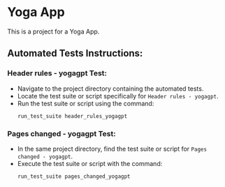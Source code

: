 # Yoga App

This is a project for a Yoga App.

## Automated Tests Instructions:

### Header rules - yogagpt Test:
- Navigate to the project directory containing the automated tests.
- Locate the test suite or script specifically for `Header rules - yogagpt`.
- Run the test suite or script using the command:
  ```
  run_test_suite header_rules_yogagpt
  ```

### Pages changed - yogagpt Test:
- In the same project directory, find the test suite or script for `Pages changed - yogagpt`.
- Execute the test suite or script with the command:
  ```
  run_test_suite pages_changed_yogagpt
  ```
